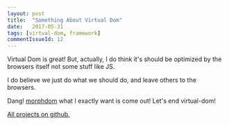 ```yaml
---
layout: post
title:  "Something About Virtual Dom"
date:   2017-05-31
tags: [virtual-dom, framework]
commentIssueId: 12
---
```


Virtual Dom is great! But, actually, I do think it's should be optimized by the browsers itself not some stuff like JS.

I do believe we just do what we should do, and leave others to the browsers.

Dang! [morphdom](https://github.com/patrick-steele-idem/morphdom#benchmarks) what I exactly want is come out! Let's end virtual-dom!

[All projects on github.](https://github.com/search?l=JavaScript&o=desc&q=virtual+dom&s=stars&type=Repositories&utf8=%E2%9C%93)
